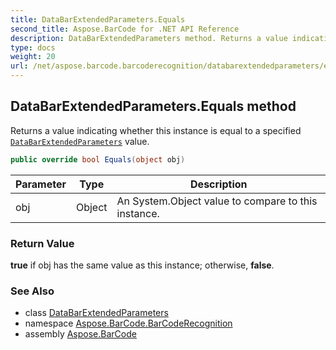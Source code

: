 ```yaml
---
title: DataBarExtendedParameters.Equals
second_title: Aspose.BarCode for .NET API Reference
description: DataBarExtendedParameters method. Returns a value indicating whether this instance is equal to a specified DataBarExtendedParameters value
type: docs
weight: 20
url: /net/aspose.barcode.barcoderecognition/databarextendedparameters/equals/
---
```

## DataBarExtendedParameters.Equals method

Returns a value indicating whether this instance is equal to a specified [`DataBarExtendedParameters`](../) value.

```csharp
public override bool Equals(object obj)
```

| Parameter | Type | Description |
| --- | --- | --- |
| obj | Object | An System.Object value to compare to this instance. |

### Return Value

**true** if obj has the same value as this instance; otherwise, **false**.

### See Also

* class [DataBarExtendedParameters](../)
* namespace [Aspose.BarCode.BarCodeRecognition](../../../aspose.barcode.barcoderecognition/)
* assembly [Aspose.BarCode](../../../)


